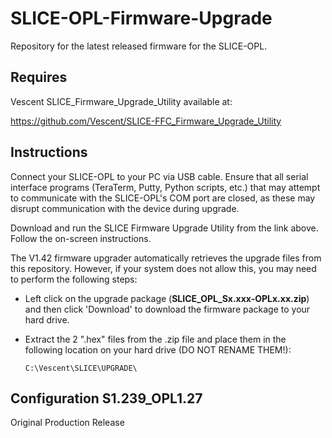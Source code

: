 # SLICE-OPL-Firmware-Upgrade
Repository for the latest released firmware for the SLICE-OPL.


## Requires 
  Vescent SLICE_Firmware_Upgrade_Utility available at:
  
  https://github.com/Vescent/SLICE-FFC_Firmware_Upgrade_Utility
## Instructions
 
  Connect your SLICE-OPL to your PC via USB cable.  Ensure that all serial interface programs (TeraTerm, Putty, Python scripts, etc.) that may attempt to communicate with the SLICE-OPL's COM port are closed, as these may disrupt communication with the device during upgrade.

  Download and run the SLICE Firmware Upgrade Utility from the link above.  Follow the on-screen instructions.

  The V1.42 firmware upgrader automatically retrieves the upgrade files from this repository.
  However, if your system does not allow this, you may need to perform the following steps:  
  
  - Left click on the upgrade package (**SLICE_OPL_Sx.xxx-OPLx.xx.zip**) and then click 'Download' to download the firmware package to your hard drive.
  - Extract the 2 ".hex" files from the .zip file and place them in the following location on your hard drive (DO NOT RENAME THEM!):

        C:\Vescent\SLICE\UPGRADE\
       
	   
## Configuration S1.239_OPL1.27
Original Production Release


